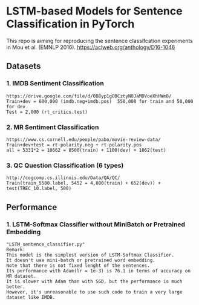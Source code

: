 # LSTM-based Models for Sentence Classification in PyTorch
This repo is aiming for reproducing the sentence classifcation experiments in Mou et al. (EMNLP 2016).
https://aclweb.org/anthology/D16-1046

## Datasets

### 1. IMDB Sentiment Classification
    https://drive.google.com/file/d/0B8yp1gOBCztyN0JaMDVoeXhHWm8/
    Train+dev = 600,000 (imdb.neg+imdb.pos)  550,000 for train and 50,000 for dev
    Test = 2,000 (rt_critics.test)

### 2. MR Sentiment Classification
    https://www.cs.cornell.edu/people/pabo/movie-review-data/
    Train+dev+test = rt-polarity.neg + rt-polarity.pos 
    all = 5331*2 = 10662 = 8500(train) + 1100(dev) + 1062(test) 

### 3. QC Question Classification (6 types)
    http://cogcomp.cs.illinois.edu/Data/QA/QC/
    Train(train_5500.label, 5452 = 4,800(train) + 652(dev)) + test(TREC_10.label, 500) 
    
## Performance 
### 1. LSTM-Softmax Classifier without MiniBatch or Pretrained Embedding
    "LSTM_sentence_classifier.py"
    Remark: 
    This model is the simplest version of LSTM-Softmax Classifier. 
    It doesn't use mini-batch or pretrained word embedding. 
    Note that there is not fixed lenght of the sentences.
    Its performance with Adam(lr = 1e-3) is 76.1 in terms of accuracy on MR dataset. 
    It is slower with Adam than with SGD, but the performance is much better. 
    However, it's unreasonable to use such code to train a very large dataset like IMDB.
    




